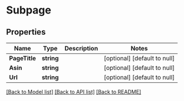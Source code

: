 # Subpage

## Properties
Name | Type | Description | Notes
------------ | ------------- | ------------- | -------------
**PageTitle** | **string** |  | [optional] [default to null]
**Asin** | **string** |  | [optional] [default to null]
**Url** | **string** |  | [optional] [default to null]

[[Back to Model list]](../README.md#documentation-for-models) [[Back to API list]](../README.md#documentation-for-api-endpoints) [[Back to README]](../README.md)

